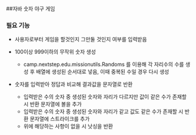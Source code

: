 ##자바 숫자 야구 게임

### 필요 기능

- 사용자로부터 게임을 할것인지 그만둘 것인지 여부를 입력받음

- 100이상 999이하의 무작위 숫자 생성
    - camp.nextstep.edu.missionutils.Randoms 를 이용해 각 자리수의 수를 생성 후 배열에 생성된 순서대로 넣음, 이때 중복된 수일 경우 다시 생성
    
- 숫자를 입력받아 정답과 비교해 결과값을 문자열로 반환
    - 입력받은 수의 숫자 중 생성된 숫자와 자리가 다르지만 값이 같은 수가 존재할 시 반환 문자열에 볼을 추가
    - 입력받은 수의 숫자 중 생성된 숫자와 자리가 같고 값도 같은 수가 존재할 시 반환 문자열에 스트라이크를 추가
    - 위에 해당하는 사항이 없을 시 낫싱을 반환